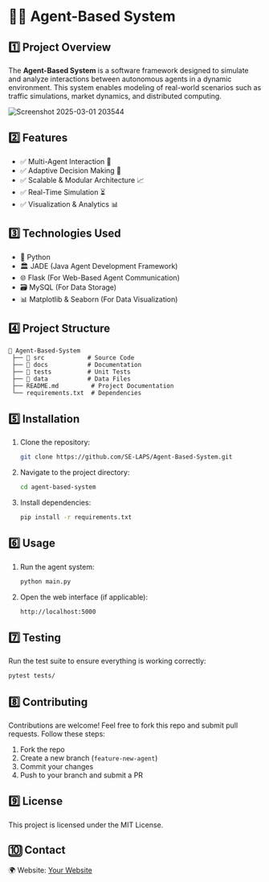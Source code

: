 # 👨‍💻 Agent-Based System

## 1️⃣ Project Overview
The **Agent-Based System** is a software framework designed to simulate and analyze interactions between autonomous agents in a dynamic environment. This system enables modeling of real-world scenarios such as traffic simulations, market dynamics, and distributed computing.

![Screenshot 2025-03-01 203544](https://github.com/user-attachments/assets/dcc6c25c-98be-40cd-ba4b-bcd7cf30a85a)

## 2️⃣ Features
- ✅ Multi-Agent Interaction 🤝
- ✅ Adaptive Decision Making 🧠
- ✅ Scalable & Modular Architecture 📈
- ✅ Real-Time Simulation ⏳
- ✅ Visualization & Analytics 📊

## 3️⃣ Technologies Used
- 🐍 Python
- 🏛️ JADE (Java Agent Development Framework)
- 🌐 Flask (For Web-Based Agent Communication)
- 🗃️ MySQL (For Data Storage)
- 📊 Matplotlib & Seaborn (For Data Visualization)

## 4️⃣ Project Structure
```
📁 Agent-Based-System
 ├── 📂 src            # Source Code
 ├── 📂 docs           # Documentation
 ├── 📂 tests          # Unit Tests
 ├── 📂 data           # Data Files
 ├── README.md         # Project Documentation
 └── requirements.txt  # Dependencies
```

## 5️⃣ Installation
1. Clone the repository:
   ```sh
   git clone https://github.com/SE-LAPS/Agent-Based-System.git
   ```
2. Navigate to the project directory:
   ```sh
   cd agent-based-system
   ```
3. Install dependencies:
   ```sh
   pip install -r requirements.txt
   ```

## 6️⃣ Usage
1. Run the agent system:
   ```sh
   python main.py
   ```
2. Open the web interface (if applicable):
   ```sh
   http://localhost:5000
   ```

## 7️⃣ Testing
Run the test suite to ensure everything is working correctly:
```sh
pytest tests/
```

## 8️⃣ Contributing
Contributions are welcome! Feel free to fork this repo and submit pull requests. Follow these steps:
1. Fork the repo
2. Create a new branch (`feature-new-agent`)
3. Commit your changes
4. Push to your branch and submit a PR

## 9️⃣ License
This project is licensed under the MIT License.

## 🔟 Contact

🌍 Website: [Your Website](https://codeshow-lapz.web.app)  
